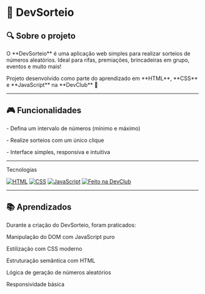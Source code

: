 <h1>🎁 DevSorteio</h1>


<h2>🔍 Sobre o projeto</h2>

<p>O **DevSorteio** é uma aplicação web simples para realizar sorteios de números aleatórios.  
Ideal para rifas, premiações, brincadeiras em grupo, eventos e muito mais!</p>

<p>Projeto desenvolvido como parte do aprendizado em **HTML**, **CSS** e **JavaScript** na **DevClub** 🚀</p>

---

<h2>🎮 Funcionalidades</h2>

<p>- Defina um intervalo de números (mínimo e máximo)</p>
<p>- Realize sorteios com um único clique</p>
<p>- Interface simples, responsiva e intuitiva</p>

---

Tecnologias

[![HTML](https://img.shields.io/badge/HTML5-E34F26?style=for-the-badge&logo=html5&logoColor=fff)](https://developer.mozilla.org/pt-BR/docs/Web/HTML)
[![CSS](https://img.shields.io/badge/CSS3-1572B6?style=for-the-badge&logo=css3&logoColor=fff)](https://developer.mozilla.org/pt-BR/docs/Web/CSS)
[![JavaScript](https://img.shields.io/badge/JavaScript-F7DF1E?style=for-the-badge&logo=javascript&logoColor=000)](https://developer.mozilla.org/pt-BR/docs/Web/JavaScript)
[![Feito na DevClub](https://img.shields.io/badge/Feito%20na-DevClub-6F42C1?style=for-the-badge)](https://devclub.com.br)




---

<h2>📚 Aprendizados</h2>
<p>Durante a criação do DevSorteio, foram praticados:</p>

<p>Manipulação do DOM com JavaScript puro</p>

<p>Estilização com CSS moderno</p>

<p>Estruturação semântica com HTML</p>

<p>Lógica de geração de números aleatórios</p>

<p>Responsividade básica</p>

<img src="">

